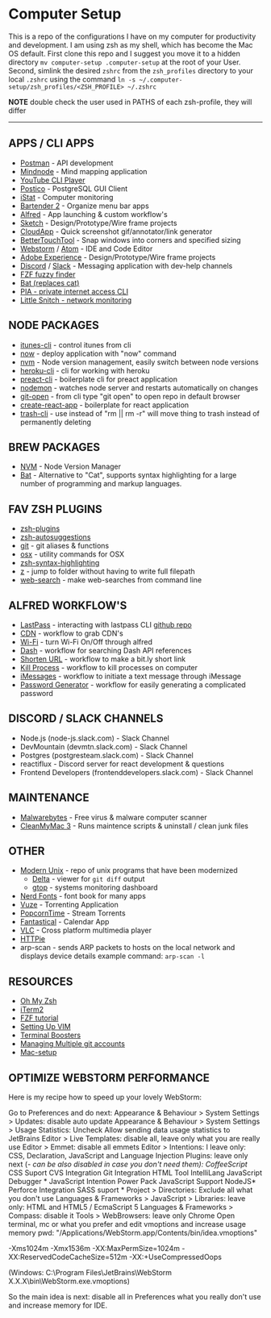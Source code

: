 # Computer Setup

This is a repo of the configurations I have on my computer for productivity and development.
I am using zsh as my shell, which has become the Mac OS default. First clone this repo and I suggest you move it to a hidden directory `mv computer-setup .computer-setup` at the root of your User. Second, simlink the desired `zshrc` from the `zsh_profiles` directory to your local `.zshrc` using the command `ln -s ~/.computer-setup/zsh_profiles/<ZSH_PROFILE> ~/.zshrc`

**NOTE** double check the user used in PATHS of each zsh-profile, they will differ

---

## APPS / CLI APPS

* [Postman](https://www.getpostman.com/) - API development
* [Mindnode](https://mindnode.com/) - Mind mapping application 
* [YouTube CLI Player](https://github.com/mps-youtube/mps-youtube)
* [Postico](https://eggerapps.at/postico/) - PostgreSQL GUI Client
* [iStat](https://bjango.com/mac/istatmenus/) - Computer monitoring 
* [Bartender 2](https://www.macbartender.com/) - Organize menu bar apps
* [Alfred](https://www.alfredapp.com/) - App launching & custom workflow's
* [Sketch](https://www.sketchapp.com/) - Design/Prototype/Wire frame projects
* [CloudApp](https://www.getcloudapp.com/) - Quick screenshot gif/annotator/link generator
* [BetterTouchTool](https://www.boastr.net/) - Snap windows into corners and specified sizing
* [Webstorm](https://www.jetbrains.com/webstorm/) / [Atom](https://atom.io/) - IDE and Code Editor
* [Adobe Experience](http://www.adobe.com/products/experience-design.html) - Design/Prototype/Wire frame projects
* [Discord](https://discordapp.com/) / [Slack](https://slack.com/) - Messaging application with dev-help channels
* [FZF fuzzy finder](https://www.youtube.com/watch?v=1a5NiMhqAR0)
* [Bat (replaces cat)](https://github.com/sharkdp/bat)
* [PIA - private internet access CLI](https://www.privateinternetaccess.com/helpdesk/kb/articles/pia-desktop-command-line-interface)
* [Little Snitch - network monitoring](https://www.obdev.at/index.html)
  
## NODE PACKAGES

* [itunes-cli](https://github.com/mischah/itunes-remote) - control itunes from cli
* [now](https://www.npmjs.com/package/now) - deploy application with "now" command
* [nvm](https://github.com/nvm-sh/nvm) - Node version management, easily switch between node versions
* [heroku-cli](https://devcenter.heroku.com/articles/heroku-cli) - cli for working with heroku
* [preact-cli](https://github.com/developit/preact-cli) - boilerplate cli for preact application
* [nodemon](https://github.com/remy/nodemon) - watches node server and restarts automatically on changes
* [git-open](https://github.com/paulirish/git-open) - from cli type "git open" to open repo in default browser
* [create-react-app](https://github.com/facebookincubator/create-react-app) - boilerplate for react application
* [trash-cli](https://www.npmjs.com/package/trash-cli) - use instead of "rm || rm -r" will move thing to trash instead of permanently deleting

## BREW PACKAGES

* [NVM](https://gist.github.com/nijicha/e5615548181676873118df79953cb709) - Node Version Manager
* [Bat](https://github.com/sharkdp/bat) - Alternative to "Cat", supports syntax highlighting for a large number of programming and markup languages.

## FAV ZSH PLUGINS

* [zsh-plugins](https://github.com/robbyrussell/oh-my-zsh/wiki/Plugins)
* [zsh-autosuggestions](https://github.com/zsh-users/zsh-autosuggestions)
* [git](https://github.com/robbyrussell/oh-my-zsh/wiki/Plugins#git) - git aliases & functions
* [osx](https://github.com/robbyrussell/oh-my-zsh/wiki/Plugins#osx) - utility commands for OSX
* [zsh-syntax-highlighting](https://github.com/zsh-users/zsh-syntax-highlighting/blob/master/INSTALL.md)
* [z](https://github.com/robbyrussell/oh-my-zsh/wiki/Plugins#z) - jump to folder without having to write full filepath
* [web-search](https://github.com/robbyrussell/oh-my-zsh/wiki/Plugins#web-search) - make web-searches from command line

## ALFRED WORKFLOW'S

* [LastPass](https://www.alfredforum.com/topic/15646-lastpass-accelerator/) - interacting with lastpass CLI [github repo](https://github.com/lastpass/lastpass-cli)
* [CDN](http://www.packal.org/) - workflow to grab CDN's
* [Wi-Fi](http://www.packal.org/) - turn Wi-Fi On/Off through alfred
* [Dash](http://www.packal.org/) - workflow for searching Dash API references
* [Shorten URL](http://www.packal.org/) - workflow to make a bit.ly short link
* [Kill Process](http://www.packal.org/) - workflow to kill processes on computer
* [iMessages](http://www.packal.org/) - workflow to initiate a text message through iMessage
* [Password Generator](http://www.packal.org/) - workflow for easily generating a complicated password

## DISCORD / SLACK CHANNELS

* Node.js (node-js.slack.com) - Slack Channel
* DevMountain (devmtn.slack.com) - Slack Channel
* Postgres (postgresteam.slack.com) - Slack Channel 
* reactiflux - Discord server for react development & questions
* Frontend Developers (frontenddevelopers.slack.com) - Slack Channel

## MAINTENANCE

* [Malwarebytes](https://www.malwarebytes.com/) - Free virus & malware computer scanner
* [CleanMyMac 3](http://bit.ly/2xnlnEf) - Runs maintence scripts & uninstall / clean junk files 

## OTHER

* [Modern Unix](https://github.com/ibraheemdev/modern-unix) - repo of unix programs that have been modernized
  * [Delta](https://github.com/dandavison/delta) - viewer for `git diff` output
  * [gtop](https://github.com/aksakalli/gtop) - systems monitoring dashboard
* [Nerd Fonts](https://github.com/ryanoasis/nerd-fonts) - font book for many apps
* [Vuze](http://www.vuze.com/) - Torrenting Application
* [PopcornTime](https://popcorn-time.to/) - Stream Torrents
* [Fantastical](https://flexibits.com/fantastical) - Calendar App
* [VLC](https://www.videolan.org/vlc/index.html) - Cross platform multimedia player
* [HTTPie](https://httpie.org/)
* arp-scan - sends ARP packets to hosts on the local network and displays device details
	example command: `arp-scan -l`

## RESOURCES

* [Oh My Zsh](http://ohmyz.sh/)
* [iTerm2](https://www.iterm2.com/)
* [FZF tutorial](https://www.freecodecamp.org/news/fzf-a-command-line-fuzzy-finder-missing-demo-a7de312403ff/)
* [Setting Up VIM](http://marcgg.com/blog/2016/03/01/vimrc-example/)
* [Terminal Boosters](https://medium.com/productivity-freak/terminal-boosters-7c300e6406c8)
* [Managing Multiple git accounts](https://youtu.be/lLgWWtOk7gk)
* [Mac-setup](https://sourabhbajaj.com/mac-setup/) 

## OPTIMIZE WEBSTORM PERFORMANCE

Here is my recipe how to speed up your lovely WebStorm:

Go to Preferences and do next:
Appearance & Behaviour > System Settings > Updates: disable auto update
Appearance & Behaviour > System Settings > Usage Statistics: Uncheck Allow sending data usage statistics to JetBrains
Editor > Live Templates: disable all, leave only what you are really use
Editor > Emmet: disable all emmets
Editor > Intentions: I leave only: CSS, Declaration, JavaScript and Language Injection
Plugins: leave only next (*- can be also disabled in case you don't need them):
CoffeeScript*
CSS Suport
CVS Integration
Git Integration
HTML Tool
IntelliLang
JavaScript Debugger *
JavaScript Intention Power Pack
JavaScript Support
NodeJS*
Perforce Integration
SASS suport *
Project > Directories: Exclude all what you don't use
Languages & Frameworks > JavaScript > Libraries: leave only: HTML and HTML5 / EcmaScript 5
Languages & Frameworks > Compass: disable it
Tools > WebBrowsers: leave only Chrome
Open terminal, mc or what you prefer and edit vmoptions and increase usage memory pwd: "/Applications/WebStorm.app/Contents/bin/idea.vmoptions"

-Xms1024m
-Xmx1536m
-XX:MaxPermSize=1024m
-XX:ReservedCodeCacheSize=512m
-XX:+UseCompressedOops

(Windows: C:\Program Files\JetBrains\WebStorm X.X.X\bin\WebStorm.exe.vmoptions)

So the main idea is next: disable all in Preferences what you really don't use and increase memory for IDE.
